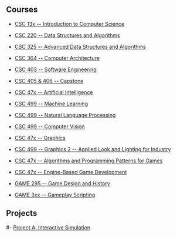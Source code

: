 ## Courses
- [CSC 13x -- Introduction to Computer Science](/courses/Intro/index.md)
- [CSC 220 -- Data Structures and Algorithms](/courses/DSA/index.md)
- [CSC 325 -- Advanced Data Structures and Algorithms](/courses/Intro/index.md)
- [CSC 364 -- Computer Architecture](/courses/Architecture/index.md)
- [CSC 403 -- Software Engineering](/courses/SE/index.md)
- [CSC 405 & 406 -- Capstone](/courses/Capstone/index.md)
  
- [CSC 47x -- Artificial Intelligence](/courses/AI/index.md)
- [CSC 499 -- Machine Learning](/courses/ML/index.md)
- [CSC 499 -- Natural Language Processing](/courses/NLP/index.md)
- [CSC 499 -- Computer Vision](/courses/CV/index.md)
  
- [CSC 47x -- Graphics](/courses/Graphics/index.md)
- [CSC 499 -- Graphics 2 -- Applied Look and Lighting for Industry](/courses/Graphics2/index.md)
  
- [CSC 47x -- Algorithms and Programming Patterns for Games](/courses/Intro/index.md)
- [CSC 47x -- Engine-Based Game Development](/courses/Intro/index.md)<br>
- [GAME 295 -- Game Design and History](/courses/Intro/index.md)
- [GAME 3xx -- Gameplay Scripting](/courses/Intro/index.md)


## Projects
#- [Project A: Interactive Simulation](/projects/projectA.md)
